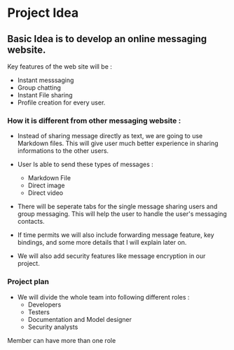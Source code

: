 # Project Idea
## Basic Idea is to develop an online messaging website.
Key features of the web site will be :
- Instant messsaging
- Group chatting
- Instant File sharing
- Profile creation for every user.

### How it is different from other messaging  website :
- Instead of sharing message directly as text, we are going to use Markdown files. This will give user much better experience in sharing informations to the other users.
- User Is able to send these types of messages :
   - Markdown File
   - Direct image
   - Direct video

- There will be seperate tabs for the single message sharing users and group messaging. This will help the user to handle the user's messaging contacts.
- If time permits we will also include forwarding message feature, key bindings, and some more details that I will explain later on.
- We will also add security features like message encryption in our project.
### Project plan 
- We will divide the whole team into following different roles :
  - Developers
  - Testers
  - Documentation and Model designer
  - Security analysts

Member can have more than one role
